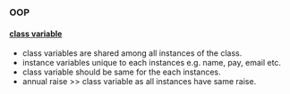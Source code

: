 ### OOP
#### <u> class variable </u>
* class variables are shared among all instances of the class.
* instance variables unique to each instances e.g. name, pay, email etc.
* class variable should be same for the each instances.
* annual raise >> class variable as all instances have same raise.
